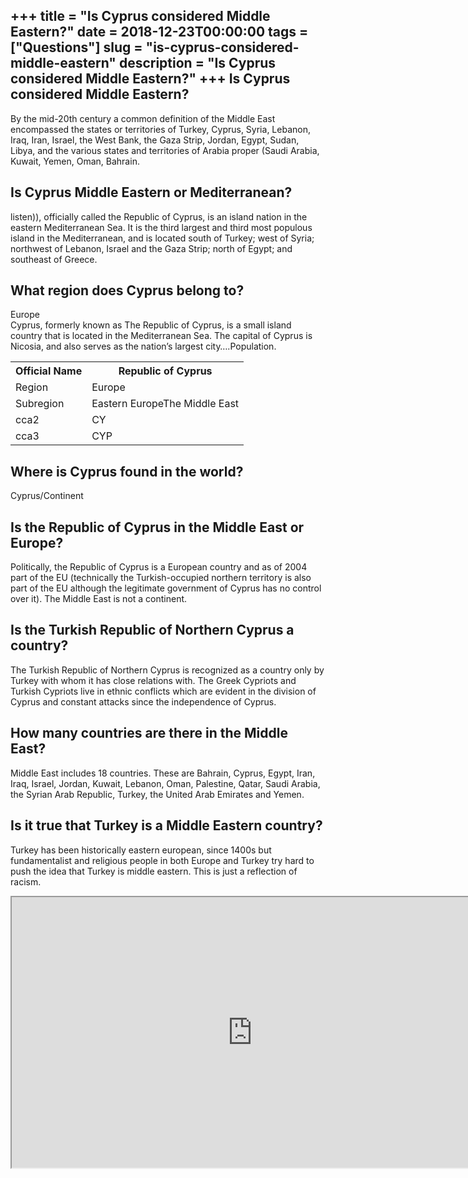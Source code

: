 +++
title = "Is Cyprus considered Middle Eastern?"
date = 2018-12-23T00:00:00
tags = ["Questions"]
slug = "is-cyprus-considered-middle-eastern"
description = "Is Cyprus considered Middle Eastern?"
+++
Is Cyprus considered Middle Eastern?
------------------------------------

By the mid-20th century a common definition of the Middle East encompassed the states or territories of Turkey, Cyprus, Syria, Lebanon, Iraq, Iran, Israel, the West Bank, the Gaza Strip, Jordan, Egypt, Sudan, Libya, and the various states and territories of Arabia proper (Saudi Arabia, Kuwait, Yemen, Oman, Bahrain.

Is Cyprus Middle Eastern or Mediterranean?
------------------------------------------

listen)), officially called the Republic of Cyprus, is an island nation in the eastern Mediterranean Sea. It is the third largest and third most populous island in the Mediterranean, and is located south of Turkey; west of Syria; northwest of Lebanon, Israel and the Gaza Strip; north of Egypt; and southeast of Greece.

What region does Cyprus belong to?
----------------------------------

Europe  
Cyprus, formerly known as The Republic of Cyprus, is a small island country that is located in the Mediterranean Sea. The capital of Cyprus is Nicosia, and also serves as the nation’s largest city….Population.

<table><tr><th>Official Name</th><th>Republic of Cyprus</th></tr><tr><td>Region</td><td>Europe</td></tr><tr><td>Subregion</td><td>Eastern EuropeThe Middle East</td></tr><tr><td>cca2</td><td>CY</td></tr><tr><td>cca3</td><td>CYP</td></tr></table>

Where is Cyprus found in the world?
-----------------------------------

Cyprus/Continent

Is the Republic of Cyprus in the Middle East or Europe?
-------------------------------------------------------

Politically, the Republic of Cyprus is a European country and as of 2004 part of the EU (technically the Turkish-occupied northern territory is also part of the EU although the legitimate government of Cyprus has no control over it). The Middle East is not a continent.

Is the Turkish Republic of Northern Cyprus a country?
-----------------------------------------------------

The Turkish Republic of Northern Cyprus is recognized as a country only by Turkey with whom it has close relations with. The Greek Cypriots and Turkish Cypriots live in ethnic conflicts which are evident in the division of Cyprus and constant attacks since the independence of Cyprus.

How many countries are there in the Middle East?
------------------------------------------------

 Middle East includes 18 countries. These are Bahrain, Cyprus, Egypt, Iran, Iraq, Israel, Jordan, Kuwait, Lebanon, Oman, Palestine, Qatar, Saudi Arabia, the Syrian Arab Republic, Turkey, the United Arab Emirates and Yemen.

Is it true that Turkey is a Middle Eastern country?
---------------------------------------------------

Turkey has been historically eastern european, since 1400s but fundamentalist and religious people in both Europe and Turkey try hard to push the idea that Turkey is middle eastern. This is just a reflection of racism.

<iframe allow="accelerometer; autoplay; clipboard-write; encrypted-media; gyroscope; picture-in-picture" allowfullscreen="" class="__youtube_prefs__  epyt-is-override  no-lazyload" data-no-lazy="1" data-origheight="433" data-origwidth="770" data-skipgform_ajax_framebjll="" height="433" id="_ytid_71997" loading="lazy" src="https://www.youtube.com/embed/BBchMBMZod8?enablejsapi=1&autoplay=0&cc_load_policy=0&cc_lang_pref=&iv_load_policy=1&loop=0&modestbranding=0&rel=1&fs=1&playsinline=0&autohide=2&theme=dark&color=red&controls=1&" title="YouTube player" width="770"></iframe>